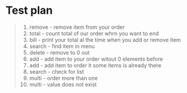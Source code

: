 # Test plan
>1) remove - remove item from your order
>2) total - count total of our order whrn you want to end 
>3) bill - print your total al the time when you add or remove item
>4) search - find item in menu
>5) delete - remove to 0 out
>6) add - add item to your order witout 0 elements before
>7) add - add item to order it some items is already there 
>8) search - check for list
>9) multi - order more than one
>10) multi - value does not exist
